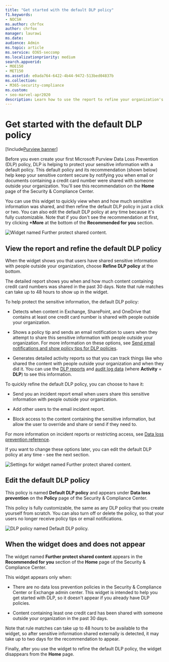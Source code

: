 ```yaml
---
title: "Get started with the default DLP policy"
f1.keywords:
- NOCSH
ms.author: chrfox
author: chrfox
manager: laurawi
ms.date:
audience: Admin
ms.topic: article
ms.service: O365-seccomp
ms.localizationpriority: medium
search.appverid: 
- MOE150
- MET150
ms.assetid: e0ada764-6422-4b44-9472-513bed04837b
ms.collection: 
- M365-security-compliance
ms.custom:
- seo-marvel-apr2020
description: Learn how to use the report to refine your organization's default data loss prevention (DLP) policy.
---
```


# Get started with the default DLP policy

[!include[Purview banner](../includes/purview-rebrand-banner.md)]

Before you even create your first Microsoft Purview Data Loss Prevention (DLP) policy, DLP is helping to protect your sensitive information with a default policy. This default policy and its recommendation (shown below) help keep your sensitive content secure by notifying you when email or documents containing a credit card number were shared with someone outside your organization. You'll see this recommendation on the **Home** page of the Security &amp; Compliance Center. 
  
You can use this widget to quickly view when and how much sensitive information was shared, and then refine the default DLP policy in just a click or two. You can also edit the default DLP policy at any time because it's fully customizable. Note that if you don't see the recommendation at first, try clicking **+More** at the bottom of the **Recommended for you** section. 
  
![Widget named Further protect shared content.](../media/2bae6dbc-cc92-4f35-b54c-c36e60226b5b.png)
  
## View the report and refine the default DLP policy

When the widget shows you that users have shared sensitive information with people outside your organization, choose **Refine DLP policy** at the bottom. 
  
The detailed report shows you when and how much content containing credit card numbers was shared in the past 30 days. Note that rule matches can take up to 48 hours to show up in the widget.
  
To help protect the sensitive information, the default DLP policy:
  
- Detects when content in Exchange, SharePoint, and OneDrive that contains at least one credit card number is shared with people outside your organization.
    
- Shows a policy tip and sends an email notification to users when they attempt to share this sensitive information with people outside your organization. For more information on these options, see [Send email notifications and show policy tips for DLP policies](use-notifications-and-policy-tips.md).
    
- Generates detailed activity reports so that you can track things like who shared the content with people outside your organization and when they did it. You can use the [DLP reports](view-the-dlp-reports.md) and [audit log data](search-the-audit-log-in-security-and-compliance.md) (where **Activity** = **DLP**) to see this information.
    
To quickly refine the default DLP policy, you can choose to have it:
  
- Send you an incident report email when users share this sensitive information with people outside your organization.
    
- Add other users to the email incident report.
    
- Block access to the content containing the sensitive information, but allow the user to override and share or send if they need to.
    
For more information on incident reports or restricting access, see [Data loss prevention reference](data-loss-prevention-policies.md).
  
If you want to change these options later, you can edit the default DLP policy at any time - see the next section.
  
![Settings for widget named Further protect shared content.](../media/dad30a84-2715-4c0a-a5c5-44d85492363e.png)
  
## Edit the default DLP policy

This policy is named **Default DLP policy** and appears under **Data loss prevention** on the **Policy** page of the Security &amp; Compliance Center. 
  
This policy is fully customizable, the same as any DLP policy that you create yourself from scratch. You can also turn off or delete the policy, so that your users no longer receive policy tips or email notifications.
  
![DLP policy named Default DLP policy.](../media/260731e8-4d57-4c98-abec-07b052ec48d5.png)
  
## When the widget does and does not appear

The widget named **Further protect shared content** appears in the **Recommended for you** section of the **Home** page of the Security &amp; Compliance Center. 
  
This widget appears only when:
  
- There are no data loss prevention policies in the Security &amp; Compliance Center or Exchange admin center. This widget is intended to help you get started with DLP, so it doesn't appear if you already have DLP policies.
    
- Content containing least one credit card has been shared with someone outside your organization in the past 30 days.
    
Note that rule matches can take up to 48 hours to be available to the widget, so after sensitive information shared externally is detected, it may take up to two days for the recommendation to appear.
  
Finally, after you use the widget to refine the default DLP policy, the widget disappears from the **Home** page. 
  

